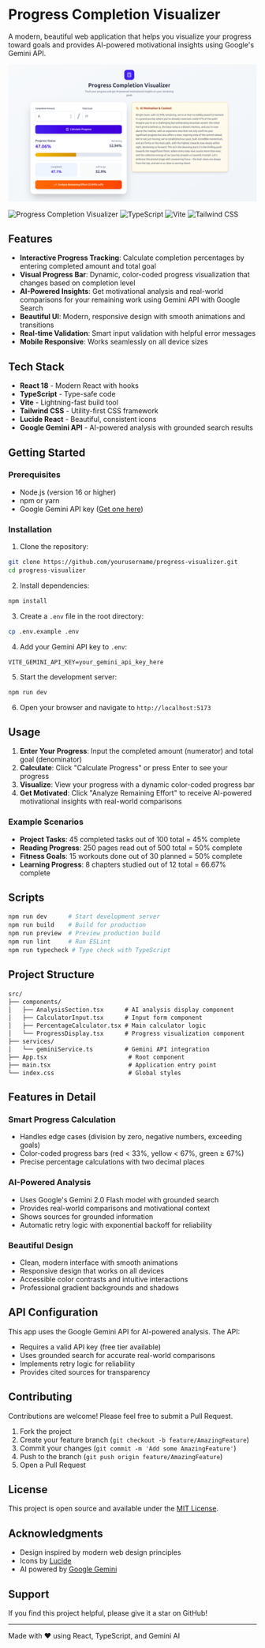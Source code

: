 # Progress Completion Visualizer

A modern, beautiful web application that helps you visualize your progress toward goals and provides AI-powered motivational insights using Google's Gemini API.

![Progress Completion Visualizer Screenshot](visualise_prog.png)

![Progress Completion Visualizer](https://img.shields.io/badge/React-18.3.1-blue) ![TypeScript](https://img.shields.io/badge/TypeScript-5.5.3-blue) ![Vite](https://img.shields.io/badge/Vite-5.4.2-purple) ![Tailwind CSS](https://img.shields.io/badge/TailwindCSS-3.4.1-cyan)

## Features

- **Interactive Progress Tracking**: Calculate completion percentages by entering completed amount and total goal
- **Visual Progress Bar**: Dynamic, color-coded progress visualization that changes based on completion level
- **AI-Powered Insights**: Get motivational analysis and real-world comparisons for your remaining work using Gemini API with Google Search
- **Beautiful UI**: Modern, responsive design with smooth animations and transitions
- **Real-time Validation**: Smart input validation with helpful error messages
- **Mobile Responsive**: Works seamlessly on all device sizes

## Tech Stack

- **React 18** - Modern React with hooks
- **TypeScript** - Type-safe code
- **Vite** - Lightning-fast build tool
- **Tailwind CSS** - Utility-first CSS framework
- **Lucide React** - Beautiful, consistent icons
- **Google Gemini API** - AI-powered analysis with grounded search results

## Getting Started

### Prerequisites

- Node.js (version 16 or higher)
- npm or yarn
- Google Gemini API key ([Get one here](https://aistudio.google.com/app/apikey))

### Installation

1. Clone the repository:
```bash
git clone https://github.com/yourusername/progress-visualizer.git
cd progress-visualizer
```

2. Install dependencies:
```bash
npm install
```

3. Create a `.env` file in the root directory:
```bash
cp .env.example .env
```

4. Add your Gemini API key to `.env`:
```env
VITE_GEMINI_API_KEY=your_gemini_api_key_here
```

5. Start the development server:
```bash
npm run dev
```

6. Open your browser and navigate to `http://localhost:5173`

## Usage

1. **Enter Your Progress**: Input the completed amount (numerator) and total goal (denominator)
2. **Calculate**: Click "Calculate Progress" or press Enter to see your progress
3. **Visualize**: View your progress with a dynamic color-coded progress bar
4. **Get Motivated**: Click "Analyze Remaining Effort" to receive AI-powered motivational insights with real-world comparisons

### Example Scenarios

- **Project Tasks**: 45 completed tasks out of 100 total = 45% complete
- **Reading Progress**: 250 pages read out of 500 total = 50% complete
- **Fitness Goals**: 15 workouts done out of 30 planned = 50% complete
- **Learning Progress**: 8 chapters studied out of 12 total = 66.67% complete

## Scripts

```bash
npm run dev      # Start development server
npm run build    # Build for production
npm run preview  # Preview production build
npm run lint     # Run ESLint
npm run typecheck # Type check with TypeScript
```

## Project Structure

```
src/
├── components/
│   ├── AnalysisSection.tsx      # AI analysis display component
│   ├── CalculatorInput.tsx      # Input form component
│   ├── PercentageCalculator.tsx # Main calculator logic
│   └── ProgressDisplay.tsx      # Progress visualization component
├── services/
│   └── geminiService.ts         # Gemini API integration
├── App.tsx                       # Root component
├── main.tsx                      # Application entry point
└── index.css                     # Global styles
```

## Features in Detail

### Smart Progress Calculation
- Handles edge cases (division by zero, negative numbers, exceeding goals)
- Color-coded progress bars (red < 33%, yellow < 67%, green ≥ 67%)
- Precise percentage calculations with two decimal places

### AI-Powered Analysis
- Uses Google's Gemini 2.0 Flash model with grounded search
- Provides real-world comparisons and motivational context
- Shows sources for grounded information
- Automatic retry logic with exponential backoff for reliability

### Beautiful Design
- Clean, modern interface with smooth animations
- Responsive design that works on all devices
- Accessible color contrasts and intuitive interactions
- Professional gradient backgrounds and shadows

## API Configuration

This app uses the Google Gemini API for AI-powered analysis. The API:
- Requires a valid API key (free tier available)
- Uses grounded search for accurate real-world comparisons
- Implements retry logic for reliability
- Provides cited sources for transparency

## Contributing

Contributions are welcome! Please feel free to submit a Pull Request.

1. Fork the project
2. Create your feature branch (`git checkout -b feature/AmazingFeature`)
3. Commit your changes (`git commit -m 'Add some AmazingFeature'`)
4. Push to the branch (`git push origin feature/AmazingFeature`)
5. Open a Pull Request

## License

This project is open source and available under the [MIT License](LICENSE).

## Acknowledgments

- Design inspired by modern web design principles
- Icons by [Lucide](https://lucide.dev)
- AI powered by [Google Gemini](https://ai.google.dev)

## Support

If you find this project helpful, please give it a star on GitHub!

---

Made with ❤️ using React, TypeScript, and Gemini AI
